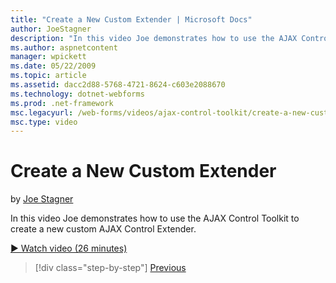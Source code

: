 ```yaml
---
title: "Create a New Custom Extender | Microsoft Docs"
author: JoeStagner
description: "In this video Joe demonstrates how to use the AJAX Control Toolkit to create a new custom AJAX Control Extender."
ms.author: aspnetcontent
manager: wpickett
ms.date: 05/22/2009
ms.topic: article
ms.assetid: dacc2d88-5768-4721-8624-c603e2088670
ms.technology: dotnet-webforms
ms.prod: .net-framework
msc.legacyurl: /web-forms/videos/ajax-control-toolkit/create-a-new-custom-extender
msc.type: video
---
```

Create a New Custom Extender
====================
by [Joe Stagner](https://github.com/JoeStagner)

In this video Joe demonstrates how to use the AJAX Control Toolkit to create a new custom AJAX Control Extender.

[&#9654; Watch video (26 minutes)](https://channel9.msdn.com/Blogs/ASP-NET-Site-Videos/create-a-new-custom-extender)

>[!div class="step-by-step"]
[Previous](editor-control-custom.md)